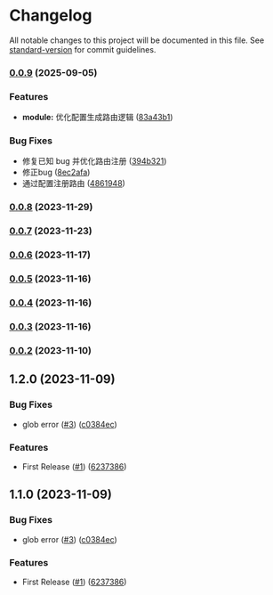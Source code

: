 # Changelog

All notable changes to this project will be documented in this file. See [standard-version](https://github.com/conventional-changelog/standard-version) for commit guidelines.

### [0.0.9](https://github.com/jingzhe0606/nuxt-modularize/compare/v0.0.8...v0.0.9) (2025-09-05)


### Features

* **module:** 优化配置生成路由逻辑 ([83a43b1](https://github.com/jingzhe0606/nuxt-modularize/commit/83a43b13968bba57f1f11c8607b5b717316b278a))


### Bug Fixes

* 修复已知 bug 并优化路由注册 ([394b321](https://github.com/jingzhe0606/nuxt-modularize/commit/394b321d6c0f51313fc903193955ef882b46f327))
* 修正bug ([8ec2afa](https://github.com/jingzhe0606/nuxt-modularize/commit/8ec2afafd95fc776ab95260317dc17753138d73f))
* 通过配置注册路由 ([4861948](https://github.com/jingzhe0606/nuxt-modularize/commit/4861948d57bdb39a5fc56078b77943b88d5001e4))

### [0.0.8](https://github.com/FEMessage/nuxt-modularize/compare/v0.0.7...v0.0.8) (2023-11-29)

### [0.0.7](https://github.com/FEMessage/nuxt-modularize/compare/v0.0.6...v0.0.7) (2023-11-23)

### [0.0.6](https://github.com/FEMessage/nuxt-modularize/compare/v0.0.5...v0.0.6) (2023-11-17)

### [0.0.5](https://github.com/FEMessage/nuxt-modularize/compare/v0.0.2...v0.0.5) (2023-11-16)

### [0.0.4](https://github.com/FEMessage/nuxt-modularize/compare/v0.0.2...v0.0.4) (2023-11-16)

### [0.0.3](https://github.com/FEMessage/nuxt-modularize/compare/v0.0.2...v0.0.3) (2023-11-16)

### [0.0.2](https://github.com/FEMessage/nuxt-modularize/compare/v1.2.0...v0.0.2) (2023-11-10)

## 1.2.0 (2023-11-09)


### Bug Fixes

* glob error ([#3](https://github.com/FEMessage/nuxt-modularize/issues/3)) ([c0384ec](https://github.com/FEMessage/nuxt-modularize/commit/c0384ec))


### Features

* First Release ([#1](https://github.com/FEMessage/nuxt-modularize/issues/1)) ([6237386](https://github.com/FEMessage/nuxt-modularize/commit/6237386))

## 1.1.0 (2023-11-09)


### Bug Fixes

* glob error ([#3](https://github.com/FEMessage/nuxt-modularize/issues/3)) ([c0384ec](https://github.com/FEMessage/nuxt-modularize/commit/c0384ec))


### Features

* First Release ([#1](https://github.com/FEMessage/nuxt-modularize/issues/1)) ([6237386](https://github.com/FEMessage/nuxt-modularize/commit/6237386))
